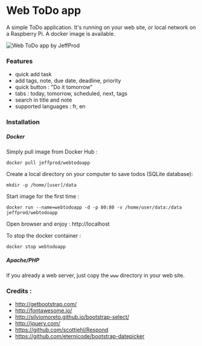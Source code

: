 # Web ToDo app

A simple ToDo application.
It's running on your web site, or local network on a Raspberry Pi.
A docker image is available.

![Web ToDo app by JeffProd](http://www.jeffprod.com/github/webtodoapp.png)

### Features

- quick add task
- add tags, note, due date, deadline, priority
- quick button : "Do it tomorrow"
- tabs : today, tomorrow, scheduled, next, tags
- search in title and note
- supported languages : fr, en

### Installation

##### Docker

Simply pull image from Docker Hub :
```
docker pull jeffprod/webtodoapp
```

Create a local directory on your computer to save todos (SQLite database):
```
mkdir -p /home/[user]/data
```

Start image for the first time :
```
docker run --name=webtodoapp -d -p 80:80 -v /home/user/data:/data jeffprod/webtodoapp
```

Open browser and enjoy :
http://localhost

To stop the docker container :
```
docker stop webtodoapp
```

##### Apache/PHP

If you already a web server, just copy the `www` directory in your web site.

### Credits :

- http://getbootstrap.com/
- http://fontawesome.io/
- http://silviomoreto.github.io/bootstrap-select/
- http://jquery.com/
- https://github.com/scottjehl/Respond
- https://github.com/eternicode/bootstrap-datepicker